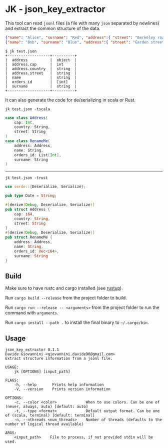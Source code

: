 # JK - json_key_extractor

This tool can read `jsonl` files (a file with many `json` separated by newlines) and extract the common structure of the data.

```json lines
{"name": "Alice", "surname": "Red", "address":{ "street": "Berkeley road", "cap": 1111, "country": "USA"}, "orders_id": [1,2,3,4,5]}
{"name": "Bob", "surname": "Blue", "address":{ "street": "Garden street", "cap": 2222, "country": "UK"}}
```

```commandline
$ jk test.json
+-------------------+----------+
|  address          |  object  |
|  address.cap      |  int     |
|  address.country  |  string  |
|  address.street   |  string  |
|  name             |  string  |
|  orders_id        |  [int]   |
|  surname          |  string  |
+-------------------+----------+
```

It can also generate the code for de/serializing in scala or Rust.

```commandline
jk test.json -tscala
```

```scala
case class Address(
    cap: Int,
    country: String,
    street: String
)
case class RenameMe(
    address: Address,
    name: String,
    orders_id: List[Int],
    surname: String
)
```

-----

```commandline
jk test.json -trust
```

```rust
use serde::{Deserialize, Serialize};

pub type Date = String;

#[derive(Debug, Deserialize, Serialize)]
pub struct Address {
    cap: i64,
    country: String,
    street: String
}
#[derive(Debug, Deserialize, Serialize)]
pub struct RenameMe {
    address: Address,
    name: String,
    orders_id: Vec<i64>,
    surname: String
}
```

## Build

Make sure to have rustc and cargo installed (see [rustup](https:/./rustup.rs/)).

Run `cargo build --release` from the project folder to build.

Run `cargo run --release -- <arguments>` from the project folder to run the command with `arguments`.

Run `cargo install --path .` to install the final binary to `~/.cargo/bin`.

## Usage
```
json_key_extractor 0.1.1
Davide Giovannini <giovannini.davide90@gmail.com>
Extract structure information from a jsonl file.

USAGE:
    jk [OPTIONS] [input_path]

FLAGS:
    -h, --help       Prints help information
    -V, --version    Prints version information

OPTIONS:
    -c, --color <color>             When to use colors. Can be one of (never, always, auto) [default: auto]
    -t, --type <format>             Default output format. Can be one of (scala, terminal) [default: terminal]
    -n, --nthreads <num_threads>    Number of threads (defaults to the number of logical thread available)

ARGS:
    <input_path>    File to process, if not provided stdin will be used.
```


